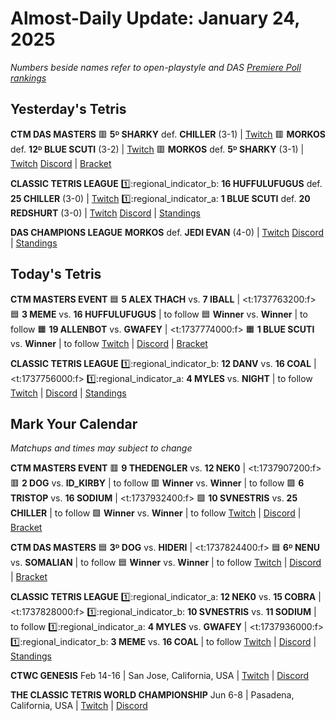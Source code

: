 # Almost-Daily Update: January 24, 2025
*Numbers beside names refer to open-playstyle and DAS [Premiere Poll rankings](https://docs.google.com/document/d/13jaohZo0FP6vXb0ibfiq2TK3q6qt6bQTbp8AmdSJgUk/edit?tab=t.0)*
## Yesterday's Tetris
**CTM DAS MASTERS**
:red_square:  **5ᴰ SHARKY** def. **CHILLER** (3-1)  |  [Twitch](https://www.twitch.tv/videos/2361663755?t=00h18m49s)
:red_square:  **MORKOS** def. **12ᴰ BLUE SCUTI** (3-2)  |  [Twitch](https://www.twitch.tv/videos/2361663755?t=00h53m07s)
:red_square:  **MORKOS** def. **5ᴰ SHARKY** (3-1)  |  [Twitch](https://www.twitch.tv/videos/2361663755?t=01h33m23s)
[Discord](https://go.ctm.gg/discord)  |  [Bracket](https://go.ctm.gg/event/ctm-das-masters-january-2025/das-masters/)

**CLASSIC TETRIS LEAGUE**
:one::regional_indicator_b:  **16 HUFFULUFUGUS** def. **25 CHILLER** (3-0)  |  [Twitch](https://www.twitch.tv/videos/2361891204?t=00h23m45s)
:one::regional_indicator_a:  **1 BLUE SCUTI** def. **20 REDSHURT** (3-0)  |  [Twitch](https://www.twitch.tv/videos/2361891204?t=01h12m57s)
[Discord](https://tinyurl.com/classictetrisleague)  |  [Standings](https://ctlscoreboard.herokuapp.com)

**DAS CHAMPIONS LEAGUE**
**MORKOS** def. **JEDI EVAN** (4-0)  |  [Twitch](https://www.twitch.tv/videos/2360676007?t=00h54m53s)
[Discord](https://tinyurl.com/dcltetris)  |  [Standings](https://docs.google.com/spreadsheets/d/1nEN0MAbueG36UDkpfUsPZEmAMuKif6IcLAmJ8iZhCe8/edit?gid=810776162#gid=810776162)

## Today's Tetris
**CTM MASTERS EVENT**
:blue_square:  **5 ALEX THACH** vs. **7 IBALL**  |  <t:1737763200:f>
:blue_square:  **3 MEME** vs. **16 HUFFULUFUGUS**  |  to follow
:blue_square:  **Winner** vs. **Winner**  |  to follow
:orange_square:  **19 ALLENBOT** vs. **GWAFEY**  |  <t:1737774000:f>
:orange_square:  **1 BLUE SCUTI** vs. **Winner**  |  to follow
[Twitch](https://twitch.tv/monthlytetris)  |  [Discord](https://go.ctm.gg/discord)  |  [Bracket](https://go.ctm.gg/event/ctm-january-2025/masters-event/)

**CLASSIC TETRIS LEAGUE**
:one::regional_indicator_b:  **12 DANV** vs. **16 COAL**  |  <t:1737756000:f>
:one::regional_indicator_a:  **4 MYLES** vs. **NIGHT**  |  to follow
[Twitch](https://twitch.tv/classictetrisleague)  |  [Discord](https://tinyurl.com/classictetrisleague)  |  [Standings](https://ctlscoreboard.herokuapp.com)

## Mark Your Calendar
*Matchups and times may subject to change*

**CTM MASTERS EVENT**
:red_square:  **9 THEDENGLER** vs. **12 NEK0**  |  <t:1737907200:f>
:red_square:  **2 DOG** vs. **ID_KIRBY**  |  to follow
:red_square:  **Winner** vs. **Winner**  |  to follow
:green_square:  **6 TRISTOP** vs. **16 SODIUM**  |  <t:1737932400:f>
:green_square:  **10 SVNESTRIS** vs. **25 CHILLER**  |  to follow
:green_square:  **Winner** vs. **Winner**  |  to follow
[Twitch](https://twitch.tv/monthlytetris)  |  [Discord](https://go.ctm.gg/discord)  |  [Bracket](https://go.ctm.gg/event/ctm-january-2025/masters-event/)

**CTM DAS MASTERS**
:blue_square:  **3ᴰ DOG** vs. **HIDERI**  |  <t:1737824400:f>
:blue_square:  **6ᴰ NENU** vs. **SOMALIAN**  |  to follow
:blue_square:  **Winner** vs. **Winner**  |  to follow
[Twitch](https://twitch.tv/monthlytetris)  |  [Discord](https://go.ctm.gg/discord)  |  [Bracket](https://go.ctm.gg/event/ctm-das-masters-january-2025/das-masters/)

**CLASSIC TETRIS LEAGUE**
:one::regional_indicator_a:  **12 NEK0** vs. **15 COBRA**  |  <t:1737828000:f>
:one::regional_indicator_b:  **10 SVNESTRIS** vs. **11 SODIUM**  |  to follow
:one::regional_indicator_a:  **4 MYLES** vs. **GWAFEY**  |  <t:1737936000:f>
:one::regional_indicator_b:  **3 MEME** vs. **16 COAL**  |  to follow
[Twitch](https://twitch.tv/classictetrisleague)  |  [Discord](https://tinyurl.com/classictetrisleague)  |  [Standings](https://ctlscoreboard.herokuapp.com)

**CTWC GENESIS**
Feb 14-16  |  San Jose, California, USA  |  [Twitch](https://www.twitch.tv/classictetris)  |  [Discord](https://tinyurl.com/ctwcdiscord)

**THE CLASSIC TETRIS WORLD CHAMPIONSHIP**
Jun 6-8  |  Pasadena, California, USA  |  [Twitch](https://www.twitch.tv/classictetris)  |  [Discord](https://tinyurl.com/ctwcdiscord)
